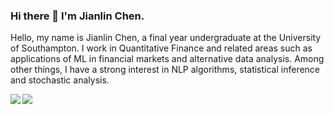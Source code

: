### Hi there 👋 I'm Jianlin Chen.
 Hello, my name is Jianlin Chen, a final year undergraduate at the University of Southampton. I work in Quantitative Finance and related areas such as applications of ML in financial markets and alternative data analysis. Among other things, I have a strong interest in NLP algorithms, statistical inference and stochastic analysis.

 <img align="left" src="https://github-readme-stats.vercel.app/api?username=Isaac-JL-Chen&show_icons=true&count_private=true&theme=radical&hide_border=true" />

  <img align="center" src="https://github-readme-stats.vercel.app/api/top-langs?username=Isaac-JL-Chen&show_icons=true&count_private=true&theme=radical&hide_border=true" />
